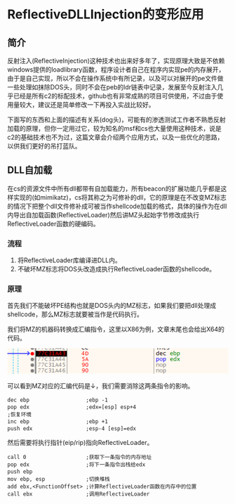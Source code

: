 # ReflectiveDLLInjection的变形应用

## 简介

反射注入\(ReflectiveInjection\)这种技术也出来好多年了，实现原理大致是不依赖windows提供的loadlibrary函数，程序设计者自己在程序内实现pe的内存展开，由于是自己实现，所以不会在操作系统中有所记录，以及可以对展开的pe文件做一些处理如抹除DOS头，同时不会在peb的ldr链表中记录，发展至今反射注入几乎已经是所有c2的标配技术，github也有非常成熟的项目可供使用，不过由于使用量较大，建议还是简单修改一下再投入实战比较好。

下面写的东西和上面的描述有关系\(dog头\)，可能有的渗透测试工作者不熟悉反射加载的原理，但你一定用过它，较为知名的msf和cs也大量使用这种技术，说是c2的基础技术也不为过，这篇文章会介绍两个应用方式，以及一些优化的思路，以供我们更好的吊打蓝队。

## DLL自加载

在cs的资源文件中所有dll都带有自加载能力，所有beacon的扩展功能几乎都是这样实现的\(如mimikatz\)，cs将其称之为可修补的dll，它的原理是在不改变MZ标志的情况下把整个dll文件修补成可被当作shellcode加载的格式，具体的操作为在dll内导出自加载函数\(ReflectiveLoader\)然后讲MZ头起始字节修改成执行ReflectiveLoader函数的硬编码。

### 流程

1. 将ReflectiveLoader库编译进DLL内。
2. 不破坏MZ标志将DOS头改造成执行ReflectiveLoader函数的shellcode。

### 原理

首先我们不能破坏PE结构也就是DOS头内的MZ标志，如果我们要把dll处理成shellcode，那么MZ标志就要被当作是代码执行。

我们将MZ的机器码转换成汇编指令，这里以X86为例，文章末尾也会给出X64的代码。

![](../.gitbook/assets/image%20%28224%29.png)

可以看到MZ对应的汇编代码是↓，我们需要消除这两条指令的影响。

```text
dec ebp                  ;ebp -1
pop edx                  ;edx=[esp] esp+4
;恢复环境
inc ebp                  ;ebp +1
push edx                 ;esp-4 [esp]=edx
```

然后需要将执行指针\(eip/rip\)指向ReflectiveLoader。

```text
call 0                   ;获取下一条指令的内存地址
pop edx                  ;将下一条指令出栈给edx
push ebp
mov ebp, esp             ;切换堆栈
add ebx,<FunctionOffset> ;计算ReflectiveLoader函数在内存中的位置
call ebx                 ;调用ReflectiveLoader
```




